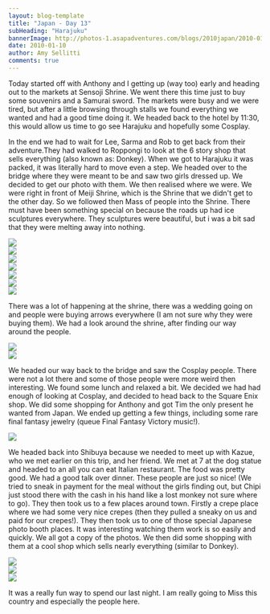 ```yaml
---
layout: blog-template
title: "Japan - Day 13"
subHeading: "Harajuku"
bannerImage: http://photos-1.asapadventures.com/blogs/2010japan/2010-01-10/dscf1943.jpg_compressed.JPEG
date: 2010-01-10
author: Amy Sellitti
comments: true
---
```


Today started off with Anthony and I getting up (way too) early and heading out to the markets at Sensoji Shrine. We went there this time just to buy some souvenirs and a Samurai sword. The markets were busy and we were tired, but after a little browsing through stalls we found everything we wanted and had a good time doing it. We headed back to the hotel by 11:30, this would allow us time to go see Harajuku and hopefully some Cosplay.

In the end we had to wait for Lee, Sarma and Rob to get back from their adventure.They had walked to Roppongi to look at the 6 story shop that sells everything (also known as: Donkey).
When we got to Harajuku it was packed, it was literally hard to move even a step. We headed over to the bridge where they were meant to be and saw two girls dressed up. We decided to get our photo with them. We then realised where we were. We were right in front of Meiji Shrine, which is the Shrine that we didn't get to the other day. So we followed then Mass of people into the Shrine. There must have been something special on because the roads up had ice sculptures everywhere. They sculptures were beautiful, but i was a bit sad that they were melting away into nothing.

<div class="center-image"><img src="http://photos-1.asapadventures.com/blogs/2010japan/2010-01-10/DSC_0379.JPG_compressed.JPEG" /></div>
<div class="center-image"><img src="http://photos-1.asapadventures.com/blogs/2010japan/2010-01-10/dscf1877.jpg_compressed.JPEG" /></div>
<div class="center-image"><img src="http://photos-1.asapadventures.com/blogs/2010japan/2010-01-10/dscf1935.jpg_compressed.JPEG" /></div>
<div class="center-image"><img src="http://photos-1.asapadventures.com/blogs/2010japan/2010-01-10/img_5164.jpg_compressed.JPEG" /></div>
<div class="center-image"><img src="http://photos-1.asapadventures.com/blogs/2010japan/2010-01-10/img_5165.jpg_compressed.JPEG" /></div>
<div class="center-image"><img src="http://photos-1.asapadventures.com/blogs/2010japan/2010-01-10/img_5170.jpg_compressed.JPEG" /></div>
<div class="center-image"><img src="http://photos-1.asapadventures.com/blogs/2010japan/2010-01-10/IMG_3251.JPG_compressed.JPEG" /></div>

There was a lot of happening at the shrine, there was a wedding going on and people were buying arrows everywhere (I am not sure why they were buying them). We had a look around the shrine, after finding our way around the people.

<div class="center-image"><img src="http://photos-1.asapadventures.com/blogs/2010japan/2010-01-10/dscf1887.jpg_compressed.JPEG" /></div>
<div class="center-image"><img src="http://photos-1.asapadventures.com/blogs/2010japan/2010-01-10/dscf1943.jpg_compressed.JPEG" /></div>

We headed our way back to the bridge and saw the Cosplay people. There were not a lot there and some of those people were more weird then interesting. We found some lunch and relaxed a bit. We decided we had had enough of looking at Cosplay, and decided to head back to the Square Enix shop. We did some shopping for Anthony and got Tim the only present he wanted from Japan. We ended up getting a few things, including some rare final fantasy jewelry (queue Final Fantasy Victory music!).

<div class="center-image"><img src="http://photos-1.asapadventures.com/blogs/2010japan/2010-01-10/img_5179.jpg_compressed.JPEG" /></div>

We headed back into Shibuya because we needed to meet up with Kazue, who we met earlier on this trip, and her friend. We met at 7 at the dog statue and headed to an all you can eat Italian restaurant. The food was pretty good. We had a good talk over dinner. These people are just so nice! (We tried to sneak in payment for the meal without the girls finding out, but Chipi just stood there with the cash in his hand like a lost monkey not sure where to go). They then took us to a few places around town. Firstly a crepe place where we had some very nice crepes (then they pulled a sneaky on us and paid for our crepes!). They then took us to one of those special Japanese photo booth places. It was interesting watching them work is so easily and quickly. We all got a copy of the photos. We then did some shopping with them at a cool shop which sells nearly everything (similar to Donkey).

<div class="center-image"><img src="http://photos-1.asapadventures.com/blogs/2010japan/2010-01-10/DSC_0527.JPG_compressed.JPEG" /></div>
<div class="center-image"><img src="http://photos-1.asapadventures.com/blogs/2010japan/2010-01-10/IMG_6317.JPG_compressed.JPEG" /></div>
<div class="center-image"><img src="http://photos-1.asapadventures.com/blogs/2010japan/2010-01-10/DSC_0377.JPG_compressed.JPEG" /></div>

It was a really fun way to spend our last night. I am really going to Miss this country and especially the people here.
